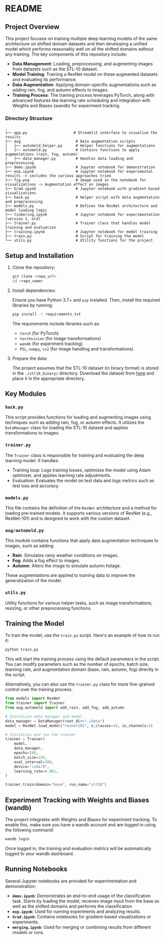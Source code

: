 # README

## Project Overview

This project focuses on training multiple deep learning models of the same architecture on shifted domain datasets and then developing a unified model which performs reasonably well on all the shifted domains without any training. The key components of this repository include:

- **Data Management**: Loading, preprocessing, and augmenting images from datasets such as the STL-10 dataset.
- **Model Training**: Training a ResNet model on these augmented datasets and evaluating its performance.
- **Data Augmentation**: Applying domain-specific augmentations such as adding rain, fog, and autumn effects to images.
- **Training Process**: The training process leverages PyTorch, along with advanced features like learning rate scheduling and integration with Weights and Biases (wandb) for experiment tracking.

### Directory Structure

```
.
├── app.py                     # Streamlit interface to visualise the results
├── aug                         # Data augmentation scripts
│   ├── automold_helper.py      # Helper functions for augmentations
│   ├── automold.py             # Contains functions to apply augmentations (rain, fog, autumn)
│   ├── data_manager.py         # Handles data loading and preprocessing
├── demo.ipynb                  # Jupyter notebook for demonstration
├── exp.ipynb                   # Jupyter notebook for experimental results -> includes the various approaches tried
├── fig.png                     # Image used in the notebook for visualizations -> Augmentation effect on images
├── Grad.ipynb                  # Jupyter notebook with gradient-based visualizations
├── hack.py                     # Helper script with data augmentation and preprocessing
├── models.py                   # Defines the ResNet architecture and model loading logic
├── tinkering.ipynb             # Jupyter notebook for experimentation (version 1, old)
├── trainer.py                  # Trainer class that handles model training and evaluation
├── training.ipynb              # Jupyter notebook for model training
├── train.py                    # Script for training the model
└── utils.py                    # Utility functions for the project
```

## Setup and Installation

1. Clone the repository:

   ```bash
   git clone <repo_url>
   cd <repo_name>
   ```

2. Install dependencies:

   Ensure you have Python 3.7+ and `pip` installed. Then, install the required libraries by running:

   ```bash
   pip install -r requirements.txt
   ```

   The requirements include libraries such as:

   - `torch` (for PyTorch)
   - `torchvision` (for image transformations)
   - `wandb` (for experiment tracking)
   - `PIL`, `numpy`, `cv2` (for image handling and transformations)

3. Prepare the data:

   The project assumes that the STL-10 dataset (in binary format) is stored in the `./stl10_binary/` directory. Download the dataset from [here](https://cs.stanford.edu/~acoates/stl10/) and place it in the appropriate directory.

## Key Modules

### `hack.py`
This script provides functions for loading and augmenting images using techniques such as adding rain, fog, or autumn effects. It utilizes the `DataManager` class for loading the STL-10 dataset and applies transformations to images.

### `trainer.py`
The `Trainer` class is responsible for training and evaluating the deep learning model. It handles:

- Training loop: Logs training losses, optimizes the model using Adam optimizer, and applies learning rate adjustments.
- Evaluation: Evaluates the model on test data and logs metrics such as test loss and accuracy.

### `models.py`
This file contains the definition of the `ResNet` architecture and a method for loading pre-trained models. It supports various versions of ResNet (e.g., ResNet-101) and is designed to work with the custom dataset.

### `aug/automold.py`
This module contains functions that apply data augmentation techniques to images, such as adding:

- **Rain**: Simulates rainy weather conditions on images.
- **Fog**: Adds a fog effect to images.
- **Autumn**: Alters the image to simulate autumn foliage.

These augmentations are applied to training data to improve the generalization of the model.

### `utils.py`
Utility functions for various helper tasks, such as image transformations, resizing, or other preprocessing functions.

## Training the Model

To train the model, use the `train.py` script. Here's an example of how to run it:

```bash
python train.py
```

This will start the training process using the default parameters in the script. You can modify parameters such as the number of epochs, batch size, learning rate, and augmentation domain (base, rain, autumn, fog) directly in the script.

Alternatively, you can also use the `trainer.py` class for more fine-grained control over the training process:

```python
from models import ResNet
from trainer import Trainer
from aug.automold import add_rain, add_fog, add_autumn

# Initialize data manager and model
data_manager = DataManager(root_dir="./data")
model = ResNet.load_model("resnet101", n_classes=10, in_channels=3)

# Initialize and run the trainer
trainer = Trainer(
    model,
    data_manager,
    epochs=200,
    batch_size=256,
    eval_interval=200,
    device="cuda:0",
    learning_rate=0.001,
)

trainer.train(domain="base", run_name="stl10")
```

## Experiment Tracking with Weights and Biases (wandb)

The project integrates with Weights and Biases for experiment tracking. To enable this, make sure you have a wandb account and are logged in using the following command:

```bash
wandb login
```

Once logged in, the training and evaluation metrics will be automatically logged to your wandb dashboard.

## Running Notebooks

Several Jupyter notebooks are provided for experimentation and demonstration:

- **`demo.ipynb`**: Demonstrates an end-to-end usage of the classification task. Starts by loading the model, receives image input from the base as well as the shifted domains and performs the classification
- **`exp.ipynb`**: Used for running experiments and analyzing results.
- **`Grad.ipynb`**: Contains notebooks for gradient-based visualizations or experiments.
- **`merging.ipynb`**: Used for merging or combining results from different models or runs.

